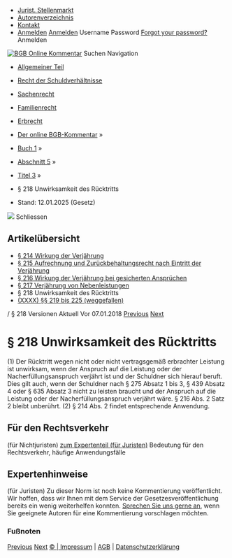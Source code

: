  * [Jurist. Stellenmarkt](https://bgb.kommentar.de/Buch-1/Abschnitt-5/Titel-3/</job-board> "Jurist. Stellenmarkt")
  * [Autorenverzeichnis](https://bgb.kommentar.de/Buch-1/Abschnitt-5/Titel-3/</Autorenverzeichnis> "Autorenverzeichnis")
  * [Kontakt](https://bgb.kommentar.de/Buch-1/Abschnitt-5/Titel-3/</Kontakt>)
  * [Anmelden](https://bgb.kommentar.de/Buch-1/Abschnitt-5/Titel-3/<#login> "show login form") [Anmelden](https://bgb.kommentar.de/Buch-1/Abschnitt-5/Titel-3/<#> "hide login form") Username Password
[Forgot your password?](https://bgb.kommentar.de/Buch-1/Abschnitt-5/Titel-3/</user/forgotpassword>) Anmelden 


[![BGB Online Kommentar](https://bgb.kommentar.de/extension/bgb/design/bgb/images/logo.png)](https://bgb.kommentar.de/Buch-1/Abschnitt-5/Titel-3/</> "BGB Online Kommentar")
Suchen
Navigation
  * [Allgemeiner Teil](https://bgb.kommentar.de/Buch-1/Abschnitt-5/Titel-3/</Buch-1>)
  * [Recht der Schuldverhältnisse](https://bgb.kommentar.de/Buch-1/Abschnitt-5/Titel-3/</Buch-2>)
  * [Sachenrecht](https://bgb.kommentar.de/Buch-1/Abschnitt-5/Titel-3/</Buch-3>)
  * [Familienrecht](https://bgb.kommentar.de/Buch-1/Abschnitt-5/Titel-3/</Buch-4>)
  * [Erbrecht](https://bgb.kommentar.de/Buch-1/Abschnitt-5/Titel-3/</Buch-5>)


  * [Der online BGB-Kommentar](https://bgb.kommentar.de/Buch-1/Abschnitt-5/Titel-3/</>) »
  * [Buch 1](https://bgb.kommentar.de/Buch-1/Abschnitt-5/Titel-3/</Buch-1>) »
  * [Abschnitt 5](https://bgb.kommentar.de/Buch-1/Abschnitt-5/Titel-3/</Buch-1/Abschnitt-5>) »
  * [Titel 3](https://bgb.kommentar.de/Buch-1/Abschnitt-5/Titel-3/</Buch-1/Abschnitt-5/Titel-3>) »
  * § 218 Unwirksamkeit des Rücktritts 
  * Stand: 12.01.2025 (Gesetz) 


![](https://vg01.met.vgwort.de/na/1c9909529ead4f509072c06d9081a7d5)
Schliessen 
## Artikelübersicht
  * [ § 214 Wirkung der Verjährung ](https://bgb.kommentar.de/Buch-1/Abschnitt-5/Titel-3/</Buch-1/Abschnitt-5/Titel-3/Wirkung-der-Verjaehrung>)
  * [ § 215 Aufrechnung und Zurückbehaltungsrecht nach Eintritt der Verjährung ](https://bgb.kommentar.de/Buch-1/Abschnitt-5/Titel-3/</Buch-1/Abschnitt-5/Titel-3/Aufrechnung-und-Zurueckbehaltungsrecht-nach-Eintritt-der-Verjaehrung>)
  * [ § 216 Wirkung der Verjährung bei gesicherten Ansprüchen ](https://bgb.kommentar.de/Buch-1/Abschnitt-5/Titel-3/</Buch-1/Abschnitt-5/Titel-3/Wirkung-der-Verjaehrung-bei-gesicherten-Anspruechen>)
  * [ § 217 Verjährung von Nebenleistungen ](https://bgb.kommentar.de/Buch-1/Abschnitt-5/Titel-3/</Buch-1/Abschnitt-5/Titel-3/Verjaehrung-von-Nebenleistungen>)
  * § 218 Unwirksamkeit des Rücktritts 
  * [ (XXXX) §§ 219 bis 225 (weggefallen) ](https://bgb.kommentar.de/Buch-1/Abschnitt-5/Titel-3/</Buch-1/Abschnitt-5/Titel-3/weggefallen>)


/ § 218 
Versionen  Aktuell Vor 07.01.2018
[Previous](https://bgb.kommentar.de/Buch-1/Abschnitt-5/Titel-3/</Buch-1/Abschnitt-5/Titel-3/Verjaehrung-von-Nebenleistungen> "§ 217 Verjährung von Nebenleistungen") [Next](https://bgb.kommentar.de/Buch-1/Abschnitt-5/Titel-3/</Buch-1/Abschnitt-5/Titel-3/weggefallen> "\(XXXX\) §§ 219 bis 225 \(weggefallen\)")
# § 218 Unwirksamkeit des Rücktritts
(1) Der Rücktritt wegen nicht oder nicht vertragsgemäß erbrachter Leistung ist unwirksam, wenn der Anspruch auf die Leistung oder der Nacherfüllungsanspruch verjährt ist und der Schuldner sich hierauf beruft. Dies gilt auch, wenn der Schuldner nach § 275 Absatz 1 bis 3, § 439 Absatz 4 oder § 635 Absatz 3 nicht zu leisten braucht und der Anspruch auf die Leistung oder der Nacherfüllungsanspruch verjährt wäre. § 216 Abs. 2 Satz 2 bleibt unberührt.
(2) § 214 Abs. 2 findet entsprechende Anwendung.
## Für den Rechtsverkehr 
(für Nichtjuristen)
[zum Expertenteil (für Juristen)](https://bgb.kommentar.de/Buch-1/Abschnitt-5/Titel-3/<#expertenhinweise>)
Bedeutung für den Rechtsverkehr, häufige Anwendungsfälle
## Expertenhinweise
(für Juristen)
Zu dieser Norm ist noch keine Kommentierung veröffentlicht. Wir hoffen, dass wir Ihnen mit dem Service der Gesetzesveröffentlichung bereits ein wenig weiterhelfen konnten. [Sprechen Sie uns gerne an](https://bgb.kommentar.de/Buch-1/Abschnitt-5/Titel-3/</Kontakt>), wenn Sie geeignete Autoren für eine Kommentierung vorschlagen möchten. 
### Fußnoten
[Previous](https://bgb.kommentar.de/Buch-1/Abschnitt-5/Titel-3/</Buch-1/Abschnitt-5/Titel-3/Verjaehrung-von-Nebenleistungen> "§ 217 Verjährung von Nebenleistungen") [Next](https://bgb.kommentar.de/Buch-1/Abschnitt-5/Titel-3/</Buch-1/Abschnitt-5/Titel-3/weggefallen> "\(XXXX\) §§ 219 bis 225 \(weggefallen\)")
[© | Impressum](https://bgb.kommentar.de/Buch-1/Abschnitt-5/Titel-3/</Kontakt>) | [AGB](https://bgb.kommentar.de/Buch-1/Abschnitt-5/Titel-3/</AGB>) | [Datenschutzerklärung](https://bgb.kommentar.de/Buch-1/Abschnitt-5/Titel-3/</Datenschutzerklaerung-fuer-Leser>)
